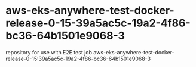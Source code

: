 # aws-eks-anywhere-test-docker-release-0-15-39a5ac5c-19a2-4f86-bc36-64b1501e9068-3
repository for use with E2E test job aws-eks-anywhere-test-docker-release-0-15:39a5ac5c-19a2-4f86-bc36-64b1501e9068-3
